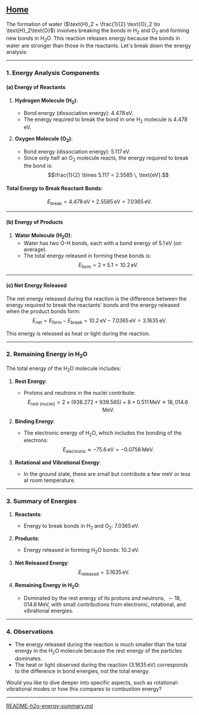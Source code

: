 [Home](https://t2m.io/VwvDcuw)
---

The formation of water ($\text{H}_2 + \frac{1}{2} \text{O}_2 \to \text{H}_2\text{O}$) involves breaking the bonds in $\text{H}_2$ and $\text{O}_2$ and forming new bonds in $\text{H}_2\text{O}$. This reaction releases energy because the bonds in water are stronger than those in the reactants. Let's break down the energy analysis:

---

### **1. Energy Analysis Components**

#### **(a) Energy of Reactants**
1. **Hydrogen Molecule ($\text{H}_2$)**:
   - Bond energy (dissociation energy): $4.478 \, \text{eV}$.
   - The energy required to break the bond in one $\text{H}_2$ molecule is $4.478 \, \text{eV}$.

2. **Oxygen Molecule ($\text{O}_2$)**:
   - Bond energy (dissociation energy): $5.117 \, \text{eV}$.
   - Since only half an $\text{O}_2$ molecule reacts, the energy required to break the bond is:
     $$\frac{1}{2} \times 5.117 = 2.5585 \, \text{eV}.$$

#### Total Energy to Break Reactant Bonds:
$$E_{\text{break}} = 4.478 \, \text{eV} + 2.5585 \, \text{eV} = 7.0365 \, \text{eV}.$$

---

#### **(b) Energy of Products**
1. **Water Molecule ($\text{H}_2\text{O}$)**:
   - Water has two $\text{O-H}$ bonds, each with a bond energy of $5.1 \, \text{eV}$ (on average).
   - The total energy released in forming these bonds is:
     $$E_{\text{form}} = 2 \times 5.1 = 10.2 \, \text{eV}.$$

---

#### **(c) Net Energy Released**
The net energy released during the reaction is the difference between the energy required to break the reactants' bonds and the energy released when the product bonds form:
$$E_{\text{net}} = E_{\text{form}} - E_{\text{break}} = 10.2 \, \text{eV} - 7.0365 \, \text{eV} = 3.1635 \, \text{eV}.$$

This energy is released as heat or light during the reaction.

---

### **2. Remaining Energy in $\text{H}_2\text{O}$**
The total energy of the $\text{H}_2\text{O}$ molecule includes:
1. **Rest Energy**:
   - Protons and neutrons in the nuclei contribute:
     $$E_{\text{rest (nuclei)}} = 2 \times (938.272 + 939.565) + 8 \times 0.511 \, \text{MeV} \approx 18,014.6 \, \text{MeV}.$$

2. **Binding Energy**:
   - The electronic energy of $\text{H}_2\text{O}$, which includes the bonding of the electrons:
     $$E_{\text{electronic}} \approx -75.6 \, \text{eV} = -0.0756 \, \text{MeV}.$$

3. **Rotational and Vibrational Energy**:
   - In the ground state, these are small but contribute a few $\text{meV}$ or less at room temperature.

---

### **3. Summary of Energies**
1. **Reactants**:
   - Energy to break bonds in $\text{H}_2$ and $\text{O}_2$: $7.0365 \, \text{eV}$.

2. **Products**:
   - Energy released in forming $\text{H}_2\text{O}$ bonds: $10.2 \, \text{eV}$.

3. **Net Released Energy**:
   $$E_{\text{released}} = 3.1635 \, \text{eV}.$$

4. **Remaining Energy in $\text{H}_2\text{O}$**:
   - Dominated by the rest energy of its protons and neutrons, $\sim 18,014.6 \, \text{MeV}$, with small contributions from electronic, rotational, and vibrational energies.

---

### **4. Observations**
- The energy released during the reaction is much smaller than the total energy in the $\text{H}_2\text{O}$ molecule because the rest energy of the particles dominates.
- The heat or light observed during the reaction ($3.1635 \, \text{eV}$) corresponds to the difference in bond energies, not the total energy.

Would you like to dive deeper into specific aspects, such as rotational-vibrational modes or how this compares to combustion energy?


---

[README-h2o-energy-summary.md](https://t2m.io/HCjVQYX)
